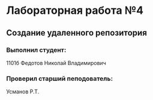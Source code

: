 # Лабораторная работа №4
## Создание удаленного репозитория
### Выполнил студент:
1101б
Федотов Николай Владимирович
### Проверил старший пеподователь:
Усманов Р.Т.

